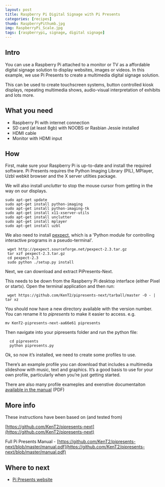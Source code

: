 ```yaml
---
layout: post
title: Raspberry Pi Digital Signage with Pi Presents
categories: [recipes]
thumb: RaspberryPithumb.jpg
img: RaspberryPi_Scale.jpg
tags: [raspberrypi, signage, digital signage]
---
```


## Intro
You can use a Raspberry Pi attached to a monitor or TV as a affordable digital signage solution to display websites, images or videos. In this example, we use Pi Presents to create a multimedia digital signage solution.

<!--more-->

This can be used to create touchscreen systems, button controlled kiosk displays, repeating multimedia shows, audio-visual interpretation of exhibits and lots more.

## What you need
 - Raspberry Pi with internet connection
 - SD card (at least 8gb) with NOOBS or Rasbian Jessie installed
 - HDMI cable
 - Monitor with HDMI input

## How

First, make sure your Raspberry Pi is up-to-date and install the required software. Pi Presents requires the Python Imaging Library (PIL), MPlayer, Uzbl webkit browser and the X server utilties package.

We will also install _unclutter_ to stop the  mouse cursor from getting in the way on our displays.

    sudo apt-get update
    sudo apt-get install python-imaging
    sudo apt-get install python-imaging-tk
    sudo apt-get install x11-xserver-utils
    sudo apt-get install unclutter
    sudo apt-get install mplayer
    sudo apt-get install uzbl

We also need to install [pexpect](https://github.com/KenT2/pipresents-next), which is a 'Python module for controlling interactive programs in a pseudo-terminal'.


     wget http://pexpect.sourceforge.net/pexpect-2.3.tar.gz
     tar xzf pexpect-2.3.tar.gz
     cd pexpect-2.3
     sudo python ./setup.py install

Next, we can download and extract PiPresents-Next.

This needs to be down from the Raspberry Pi desktop interface (either Pixel or startx). Open the terminal application and then run:

     wget https://github.com/KenT2/pipresents-next/tarball/master -O - | tar xz

You should now have a new directory available with the version number. You can rename it to _pipresents_ to make it easier to access. e.g.

    mv KenT2-pipresents-next-aa66e61 pipresents


  Then navigate into your pipresents folder and run the python file:

      cd pipresents
      python pipresents.py

Ok, so now it’s installed, we need to create some profiles to use.

There’s an example profile you can download that includes a multimedia slideshow with music, text and graphics. It’s a good basis to use for your own profile, particularly when you’re just getting started.

There are also many profile exameples and exenstive documentaiton [available in the manual](https://github.com/KenT2/pipresents-next/blob/master/manual.pdf) (PDF)


## More info

These instructions have been based on (and tested from)

[https://github.com/KenT2/pipresents-next](https://github.com/KenT2/pipresents-next)

Full Pi Presents Manual - [https://github.com/KenT2/pipresents-next/blob/master/manual.pdf](https://github.com/KenT2/pipresents-next/blob/master/manual.pdf)

## Where to next

- [Pi Presents website](https://pipresents.wordpress.com/)
